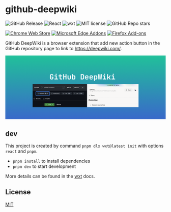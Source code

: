 # github-deepwiki

![GitHub Release](https://img.shields.io/github/v/release/tomowang/github-deepwiki)
![React](https://img.shields.io/badge/Made_with-React-blue)
![wxt](https://img.shields.io/badge/Made_with-wxt-green)
![MIT license](https://img.shields.io/github/license/tomowang/github-deepwiki)
![GitHub Repo stars](https://img.shields.io/github/stars/tomowang/github-deepwiki)

[![Chrome Web Store](https://img.shields.io/badge/Google_chrome-4285F4?style=for-the-badge&logo=Google-chrome&logoColor=white)](https://chromewebstore.google.com/detail/github-deepwiki/bkcoalnaffahmgeimpeefbnddgelfokd?authuser=0&hl=en)
[![Microsoft Edge Addons](https://img.shields.io/badge/Microsoft_Edge-0078D7?style=for-the-badge&logo=Microsoft-edge&logoColor=white)](https://microsoftedge.microsoft.com/addons/detail/github-deepwiki/fhegjnkojdomlbnfjkkphhjilfkfhncf)
[![Firefox Add-ons](https://img.shields.io/badge/Firefox-FF7139?style=for-the-badge&logo=Firefox&logoColor=white)](https://addons.mozilla.org/en-US/firefox/addon/github-deepwiki/)

GitHub DeepWiki is a browser extension that add new action button in the GitHub
repository page to link to <https://deepwiki.com/>.

![marquee](./store/promotional-marquee.png)

## dev

This project is created by command `pnpm dlx wxt@latest init`
with options `react` and `pnpm`.

- `pnpm install` to install dependencies
- `pnpm dev` to start development

More details can be found in the [wxt](https://wxt.dev/guide/essentials/project-structure.html) docs.

## License

[MIT](./LICENSE)
